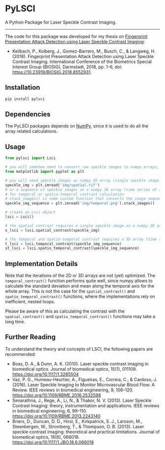 # PyLSCI

A Python Package for Laser Speckle Contrast Imaging.

---

The code for this package was developed for my thesis on 
[Fingerprint Presentation Attack Detection using Laser Speckle Contrast Imaging](https://www.researchgate.net/publication/329391997_Fingerprint_Presentation_Attack_Detection_using_Laser_Speckle_Contrast_Imaging):

- Keilbach, P., Kolberg, J., Gomez-Barrero, M., Busch, C., & Langweg, H. (2018). Fingerprint Presentation Attack Detection using Laser Speckle Contrast Imaging. International Conference of the Biometrics Special Interest Group (BIOSIG), Darmstadt, 2018, pp. 1-6, doi: https://10.23919/BIOSIG.2018.8552931.

## Installation

```sh
pip install pylsci
```

## Dependencies

The PyLSCI packages depends on [NumPy](https://numpy.org/), 
since it is used to do all the array related calculations.

## Usage

```python
from pylsci import Lsci

# you will somehow need to convert raw speckle images to numpy arrays, eg using matplotlib
from matplotlib import pyplot as plt

# you will need speckle images as numpy 2D array (single speckle image) for spatial contrast calculation ...
speckle_img = plt.imread('img/spatial.tif')
# or a sequence of speckle images as a numpy 3D array (time series of speckle images) 
# for temporal or spatio-temporal contrast calculation
# stack_images() is some custom function that converts the image sequence to a 3D array
speckle_img_sequence = plt.imread('img/temporal.png').stack_images()

# create an Lsci object
lsci = Lsci()

# the spatial contrast requires a single speckle image as a numpy 2D array
s_lsci = lsci.spatial_contrast(speckle_img)

# the temporal and spatio-temporal contrast requires a 3D array (time series of speckle images)
t_lsci = lsci.temporal_contrast(speckle_img_sequence)
st_lsci = lsci.spatio_temporal_contrast(speckle_img_sequence)
```

## Implementation Details

Note that the iterations of the 2D or 3D arrays are not (yet) optimized. 
The `temporal_contrast()` function performs quite well, 
since numpy allows to calculate the standard deviation and mean along the temporal axis for the whole array.
This is not the case for the `spatial_contrast()` and `spatio_temporal_contrast()` functions,
where the implementations rely on inefficient, nested loops.

Please be aware of this as calculating the contrast 
with the `spatial_contrast()` and `spatio_temporal_contrast()` functions may take a long time.


## Further Reading

To understand the theory and concepts of LSCI, the following papers are recommended:

- Boas, D. A., & Dunn, A. K. (2010). Laser speckle contrast imaging in biomedical optics. Journal of biomedical optics, 15(1), 011109. https://doi.org/10.1117/1.3285504
- Vaz, P. G., Humeau-Heurtier, A., Figueiras, E., Correia, C., & Cardoso, J. (2016). Laser Speckle Imaging to Monitor Microvascular Blood Flow: A Review. IEEE reviews in biomedical engineering, 9, 106–120. https://doi.org/10.1109/RBME.2016.2532598
- Senarathna, J., Rege, A., Li, N., & Thakor, N. V. (2013). Laser Speckle Contrast Imaging: theory, instrumentation and applications. IEEE reviews in biomedical engineering, 6, 99–110. https://doi.org/10.1109/RBME.2013.2243140
- Briers, D., Duncan, D. D., Hirst, E., Kirkpatrick, S. J., Larsson, M., Steenbergen, W., Stromberg, T., & Thompson, O. B. (2013). Laser speckle contrast imaging: theoretical and practical limitations. Journal of biomedical optics, 18(6), 066018. https://doi.org/10.1117/1.JBO.18.6.066018


